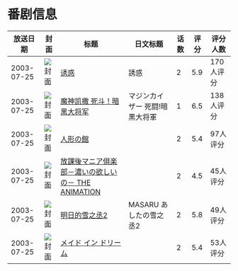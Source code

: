 # 番剧信息

|放送日期|封面|标题|日文标题|话数|评分|评分人数|
|---|---|---|---|---|---|---|
|2003-07-25|![封面](https://bangumi.tv/img/no_icon_subject.png)|[诱惑](https://bangumi.tv/subject/39929)|誘惑|2|5.9|170人评分|
|2003-07-25|![封面](https://lain.bgm.tv/pic/cover/c/4b/44/62422_4tTmB.jpg)|[魔神凯撒 死斗！暗黑大将军](https://bangumi.tv/subject/62422)|マジンカイザー 死闘!暗黒大将軍|1|6.5|138人评分|
|2003-07-25|![封面](https://bangumi.tv/img/no_icon_subject.png)|[人形の館](https://bangumi.tv/subject/81719)||2|5.4|97人评分|
|2003-07-25|![封面](https://bangumi.tv/img/no_icon_subject.png)|[放課後マニア倶楽部－濃いの欲しいの－ THE ANIMATION](https://bangumi.tv/subject/92413)||2|4.5|45人评分|
|2003-07-25|![封面](https://bangumi.tv/img/no_icon_subject.png)|[明日的雪之丞2](https://bangumi.tv/subject/99459)|MASARU あしたの雪之丞2|2|5.8|49人评分|
|2003-07-25|![封面](https://bangumi.tv/img/no_icon_subject.png)|[メイド イン ドリーム](https://bangumi.tv/subject/103449)||2|5.4|53人评分|
